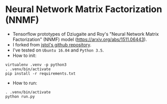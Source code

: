 # Neural Network Matrix Factorization (NNMF)

* Tensorflow prototypes of Dziugaite and Roy's "Neural Network Matrix Factorization" (NNMF) model (https://arxiv.org/abs/1511.06443).
* I forked from [jstol's github repository](https://github.com/jstol/neural-net-matrix-factorization).
* I've tested on `Ubuntu 16.04` and `Python 3.5`.
* How to init:
```
virtualenv .venv -p python3
. .venv/bin/activate
pip install -r requirements.txt
```

* How to run:
```
. .venv/bin/activate
python run.py
```
